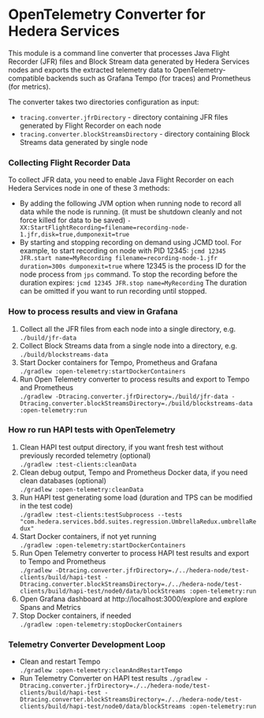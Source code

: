 # OpenTelemetry Converter for Hedera Services
This module is a command line converter that processes Java Flight Recorder (JFR) files and Block Stream data generated 
by Hedera Services nodes and exports the extracted telemetry data to OpenTelemetry-compatible backends such as Grafana 
Tempo (for traces) and Prometheus (for metrics).

The converter takes two directories configuration as input:
- `tracing.converter.jfrDirectory` - directory containing JFR files generated by Flight Recorder on each node
- `tracing.converter.blockStreamsDirectory` - directory containing Block Streams data generated by single node

### Collecting Flight Recorder Data
To collect JFR data, you need to enable Java Flight Recorder on each Hedera Services node in one of these 3 methods:
 - By adding the following JVM option when running node to record all data while the node is running. (it must be 
   shutdown cleanly and not force killed for data to be saved)
   ```-XX:StartFlightRecording=filename=recording-node-1.jfr,disk=true,dumponexit=true```
 - By starting and stopping recording on demand using JCMD tool. For example, to start recording on node with PID 12345:
   ```jcmd 12345 JFR.start name=MyRecording filename=recording-node-1.jfr duration=300s dumponexit=true```
   where 12345 is the process ID for the node process from `jps` command. To stop the recording before the duration expires:
   ```jcmd 12345 JFR.stop name=MyRecording``` The duration can be omitted if you want to run recording until stopped.

### How to process results and view in Grafana
1. Collect all the JFR files from each node into a single directory, e.g. `./build/jfr-data`
2. Collect Block Streams data from a single node into a directory, e.g. `./build/blockstreams-data`
3. Start Docker containers for Tempo, Prometheus and Grafana  
   `./gradlew :open-telemetry:startDockerContainers`
5. Run Open Telemetry converter to process results and export to Tempo and Prometheus   
   `./gradlew -Dtracing.converter.jfrDirectory=./build/jfr-data -Dtracing.converter.blockStreamsDirectory=./build/blockstreams-data :open-telemetry:run`

### How ro run HAPI tests with OpenTelemetry 

1. Clean HAPI test output directory, if you want fresh test without previously recorded telemetry (optional)  
    `./gradlew :test-clients:cleanData`
2. Clean debug output, Tempo and Prometheus Docker data, if you need clean databases (optional)  
    `./gradlew :open-telemetry:cleanData`
3. Run HAPI test generating some load (duration and TPS can be modified in the test code)  
   `./gradlew :test-clients:testSubprocess --tests "com.hedera.services.bdd.suites.regression.UmbrellaRedux.umbrellaRedux"`
4. Start Docker containers, if not yet running  
   `./gradlew :open-telemetry:startDockerContainers`
5. Run Open Telemetry converter to process HAPI test results and export to Tempo and Prometheus   
   `./gradlew -Dtracing.converter.jfrDirectory=./../hedera-node/test-clients/build/hapi-test -Dtracing.converter.blockStreamsDirectory=./../hedera-node/test-clients/build/hapi-test/node0/data/blockStreams :open-telemetry:run`
6. Open Grafana dashboard at http://localhost:3000/explore and explore Spans and Metrics  
7. Stop Docker containers, if needed  
   `./gradlew :open-telemetry:stopDockerContainers`


### Telemetry Converter Development Loop 
- Clean and restart Tempo  
   `./gradlew :open-telemetry:cleanAndRestartTempo`
- Run Telemetry Converter on HAPI test results
   `./gradlew -Dtracing.converter.jfrDirectory=./../hedera-node/test-clients/build/hapi-test -Dtracing.converter.blockStreamsDirectory=./../hedera-node/test-clients/build/hapi-test/node0/data/blockStreams :open-telemetry:run`